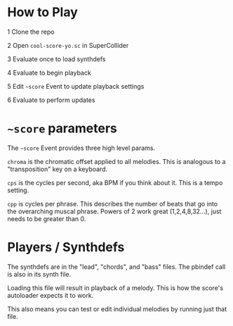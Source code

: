 # How to Play 

1 Clone the repo 

2 Open `cool-score-yo.sc` in SuperCollider

3 Evaluate once to load synthdefs

4 Evaluate to begin playback

5 Edit `~score` Event to update playback settings

6 Evaluate to perform updates


# `~score` parameters

The `~score` Event provides three high level params. 

`chroma` is the chromatic offset applied to all melodies. This is analogous to a "transposition" key on a keyboard.

`cps` is the cycles per second, aka BPM if you think about it. This is a tempo setting.

`cpp` is cycles per phrase. This describes the number of beats that go into the overarching muscal phrase. Powers of 2 work great (1,2,4,8,32...), just needs to be greater than 0.


# Players / Synthdefs 

The synthdefs are in the "lead", "chords", and "bass" files. The pbindef call is also in its synth file. 

Loading this file will result in playback of a melody. This is how the score's autoloader expects it to work. 

This also means you can test or edit individual melodies by running just that file.


